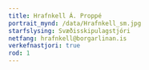 ```yaml
---
title: Hrafnkell Á. Proppé
portrait_mynd: /data/Hrafnkell_sm.jpg
starfslysing: Svæðisskipulagstjóri
netfang: hrafnkell@borgarlinan.is
verkefnastjori: true
rod: 1
---
```


